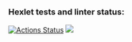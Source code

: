 ### Hexlet tests and linter status:
[![Actions Status](https://github.com/marik-yakovlev/frontend-project-lvl2/workflows/hexlet-check/badge.svg)](https://github.com/marik-yakovlev/frontend-project-lvl2/actions)
<a href="https://codeclimate.com/github/marik-yakovlev/frontend-project-lvl2/maintainability"><img src="https://api.codeclimate.com/v1/badges/3fcfcf54982ba9947863/maintainability" /></a>